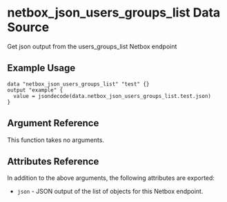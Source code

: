 # netbox\_json\_users\_groups\_list Data Source

Get json output from the users_groups_list Netbox endpoint

## Example Usage

```hcl
data "netbox_json_users_groups_list" "test" {}
output "example" {
  value = jsondecode(data.netbox_json_users_groups_list.test.json)
}
```

## Argument Reference

This function takes no arguments.

## Attributes Reference

In addition to the above arguments, the following attributes are exported:
* ``json`` - JSON output of the list of objects for this Netbox endpoint.

